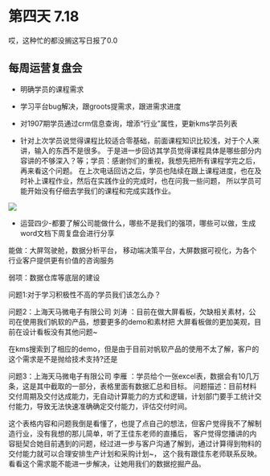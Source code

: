 # 第四天 7.18

哎，这种忙的都没搁这写日报了0.0

## 每周运营复盘会

- 明确学员的课程需求
- 学习平台bug解决，跟groots提需求，跟进需求进度
- 对1907期学员通过crm信息查询，增添“行业”属性，更新kms学员列表

- 针对上次学员说觉得课程比较适合零基础，前面课程知识比较浅，对于个人来讲，输入的东西不是很多。
于是进一步回访其学员觉得课程具体是哪些部分内容讲的不够深入？等；学员：感谢你们的重视，我想先把所有课程学完之后，再来看这个问题。
在上次电话回访之后，学员也陆续在跟上课程进度，也在及时补上课程作业，然后在实践作业的完成时，也在问我一些问题，
所以学员可能开始没有仔细去学我们的课程和完成实践作业。

![](https://s2.ax1x.com/2019/07/18/ZjaCbd.png)

- 运营四少-都要了解公司能做什么，哪些不是我们的强项，哪些可以做，生成word文档下周复盘会进行分享

能做：大屏驾驶舱，数据分析平台， 移动端决策平台，大屏数据可视化，为各个行业客户提供更有价值的咨询服务

弱项：数据仓库等底层的建设

问题1:对于学习积极性不高的学员我们该怎么办？

问题2：上海天马微电子有限公司	刘涛  ：目前在做大屏看板，欠缺相关素材，公司在使用我们帆软的产品，想要更多的demo和素材把
大屏看板做的更加美观，目前在设计看板没有其他问题~

在kms搜索到了相应的demo，但是由于目前对帆软产品的使用不太了解，客户的这个需求是不是抛给技术支持?还是

问题3：上海天马微电子有限公司	李雁  ：学员给个一张excel表，数据会有10几万条，这是其中截取的一部分，表格里面有数据汇总和目标。
问题描述：目前材料交付周期及交付达成能力，无自动计算能力的方式和逻辑，计划部门要手工统计交付能力，导致无法快速准确确定交付能力，评估交付时间。

这个表格内容和问题我倒是看懂了，也提了点自己的想法，但客户觉得我不了解制造行业，没有我想的那儿简单，听了王佳东老师的直播后，
客户觉得您播讲的内容挺契合她目前遇到的问题，经过进一步与客户沟通了解到，通过计算得到物料的交付能力就可以合理安排生产计划和采购计划~，
这个我有跟佳东老师联系反映。看看这个需求能不能进一步解决，让她用我们的数据挖掘产品。

